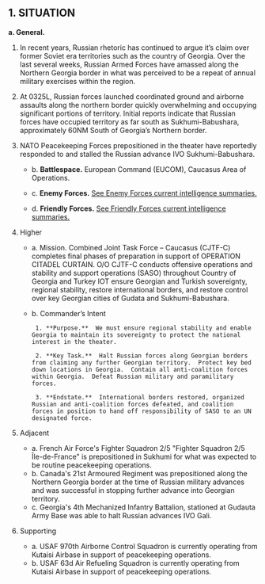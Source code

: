 ## 1. SITUATION

**a. General.**  

1. In recent years, Russian rhetoric has continued to argue it’s claim over former Soviet era territories such as the country of Georgia. Over the last several weeks, Russian Armed Forces have amassed along the Northern Georgia border in what was perceived to be a repeat of annual military exercises within the region.

2. At 0325L, Russian forces launched coordinated ground and airborne assaults along the northern border quickly overwhelming and occupying significant portions of territory. Initial reports indicate that Russian forces have occupied territory as far south as Sukhumi-Babushara, approximately 60NM South of Georgia’s Northern border.

3. NATO Peacekeeping Forces prepositioned in the theater have reportedly responded to and stalled the Russian advance IVO Sukhumi-Babushara.

   - b.  **Battlespace.**  European Command (EUCOM), Caucasus Area of Operations.
    
   - c.  **Enemy Forces.**  [See Enemy Forces current intelligence summaries.](Enemy_Forces.md)
    
   - d.  **Friendly Forces.**  [See Friendly Forces current intelligence summaries.](Friendly_Forces.md)

4. Higher

   - a. Mission.  Combined Joint Task Force – Caucasus (CJTF-C) completes final phases of preparation in support of OPERATION CITADEL CURTAIN.  O/O CJTF-C conducts offensive operations and stability and support operations (SASO) throughout Country of Georgia and Turkey IOT ensure Georgian and Turkish sovereignty, regional stability, restore international borders, and restore control over key Georgian cities of Gudata and Sukhumi-Babushara.

   - b. Commander’s Intent

          1. **Purpose.**  We must ensure regional stability and enable Georgia to maintain its sovereignty to protect the national interest in the theater.

          2. **Key Task.**  Halt Russian forces along Georgian borders from claiming any further Georgian territory.  Protect key bed down locations in Georgia.  Contain all anti-coalition forces within Georgia.  Defeat Russian military and paramilitary forces.

          3. **Endstate.**  International borders restored, organized Russian and anti-coalition forces defeated, and coalition forces in position to hand off responsibility of SASO to an UN designated force.

5. Adjacent
   - a. French Air Force's Fighter Squadron 2/5 "Fighter Squadron 2/5 Île-de-France" is prepositioned in Sukhumi for what was expected to be routine peacekeeping operations. 
   - b. Canada's 21st Armoured Regiment was prepositioned along the Northern Georgia border at the time of Russian military advances and was successful in stopping further advance into Georgian territory.
   - c. Georgia's 4th Mechanized Infantry Battalion, stationed at Gudauta Army Base was able to halt Russian advances IVO Gali.
    
6. Supporting
   - a. USAF 970th Airborne Control Squadron is currently operating from Kutaisi Airbase in support of peacekeeping operations.
   - b. USAF 63d Air Refueling Squadron is currently operating from Kutaisi Airbase in support of peacekeeping operations.
